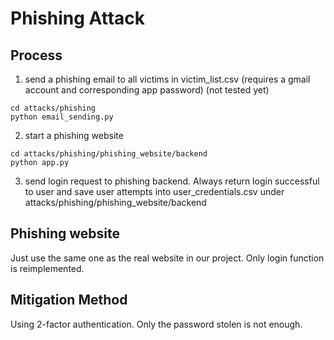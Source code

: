 # Phishing Attack
## Process
1. send a phishing email to all victims in victim_list.csv (requires a gmail account and corresponding app password) (not tested yet)
```
cd attacks/phishing
python email_sending.py
```
2. start a phishing website
```
cd attacks/phishing/phishing_website/backend
python app.py
```
3. send login request to phishing backend. Always return login successful to user and save user attempts into user_credentials.csv under attacks/phishing/phishing_website/backend

## Phishing website
Just use the same one as the real website in our project. Only login function is reimplemented.

## Mitigation Method
Using 2-factor authentication. Only the password stolen is not enough.
